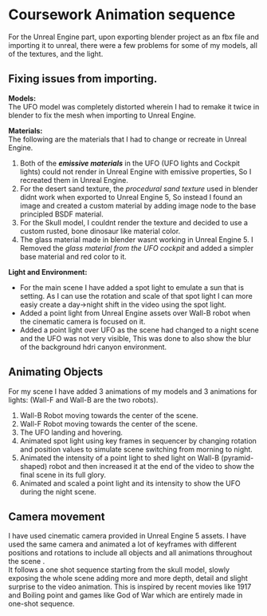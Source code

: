 # Coursework Animation sequence

For the Unreal Engine part, upon exporting blender project as an fbx file and importing it to unreal, there were a few problems for some of my models, all of the textures, and the light.

## Fixing issues from importing.

**Models:**  
The UFO model was completely distorted wherein I had to remake it twice in blender to fix the mesh when importing to Unreal Engine.  

**Materials:**  
The following are the materials that I had to change or recreate in Unreal Engine.  
1.  Both of the ***emissive materials*** in the UFO (UFO lights and Cockpit lights) could not render in Unreal Engine with emissive properties, So I recreated them in Unreal Engine.  
2.  For the desert sand texture, the *procedural sand texture* used in blender didnt work when exported to Unreal Engine 5, So instead I found an image and created a custom material by adding image node to the base principled BSDF material.  
3.  For the Skull model, I couldnt render the texture and decided to use a custom rusted, bone dinosaur like material color.   
4.  The glass material made in blender wasnt working in Unreal Engine 5. I Removed the *glass material from the UFO cockpit* and added a simpler base material and red color to it.

**Light and Environment:**  
- For the main scene I have added a spot light to emulate a sun that is setting. As I can use the rotation and scale of that spot light I can more easiy create a day->night shift in the video using the spot light.
- Added a point light from Unreal Engine assets over Wall-B robot when the cinematic camera is focused on it.  
- Added a point light over UFO as the scene had changed to a night scene and the UFO was not very visible, This was done to also show the blur of the background hdri canyon environment. 

## Animating Objects
For my scene I have added 3 animations of my models and 3 animations for lights: (Wall-F and Wall-B are the two robots).  
1.  Wall-B Robot moving towards the center of the scene.
2.  Wall-F Robot moving towards the center of the scene.
3.  The UFO landing and hovering.
4.  Animated spot light using key frames in sequencer by changing rotation and position values to simulate scene switching from morning to night.
5.  Animated the intensity of a point light to shed light on Wall-B (pyramid-shaped) robot and then increased it at the end of the video to show the final scene in its full glory.
6.  Animated and scaled a point light and its intensity to show the UFO during the night scene. 


## Camera movement
I have used cinematic camera provided in Unreal Engine 5 assets. I have used the same camera and animated a lot of keyframes with different positions and rotations to include all objects and all animations throughout the scene .  
It follows a one shot sequence starting from the skull model, slowly exposing the whole scene adding more and more depth, detail and slight surprise to the video animation. This is inspired by recent movies like 1917 and Boiling point and games like God of War which are entirely made in one-shot sequence.
